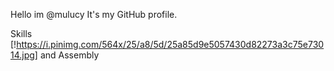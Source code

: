 Hello im @mulucy
It's my GitHub profile.
<!-- finished
  -->
Skills
[!https://i.pinimg.com/564x/25/a8/5d/25a85d9e5057430d82273a3c75e73014.jpg]
and Assembly

<!---
mulucy/mulucy is a ✨ special ✨ repository because its `README.md` (this file) appears on your GitHub profile.
You can click the Preview link to take a look at your changes.
--->
